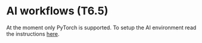 # AI workflows (T6.5)

At the moment only PyTorch is supported.
To setup the AI environment read the instructions
[here](https://github.com/interTwin-eu/T6.5-AI-and-ML/tree/13-integrate-toy-use-case#ai-environment-setup).
